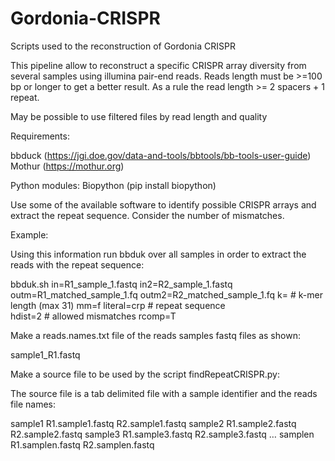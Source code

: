 # Gordonia-CRISPR
Scripts used to the reconstruction of Gordonia CRISPR

This pipeline allow to reconstruct a specific CRISPR array diversity from several samples using illumina pair-end reads. Reads length must be >=100 bp or longer to get a better result. As a rule the read length >= 2 spacers + 1 repeat.

May be possible to use filtered files by read length and quality 

Requirements:

bbduck (https://jgi.doe.gov/data-and-tools/bbtools/bb-tools-user-guide)
Mothur (https://mothur.org)

Python modules:
Biopython (pip install biopython)

Use some of the available software to identify possible CRISPR arrays and extract the repeat sequence. Consider the number of mismatches.

Example:




Using this information run bbduk over all samples in order to extract the reads with the repeat sequence:

bbduk.sh
in=R1_sample_1.fastq
in2=R2_sample_1.fastq
outm=R1_matched_sample_1.fq
outm2=R2_matched_sample_1.fq
k=			# k-mer length (max 31)
mm=f
literal=crp 		# repeat sequence   
hdist=2 		# allowed mismatches
rcomp=T


Make a reads.names.txt file of the reads samples fastq files as shown:

sample1_R1.fastq


Make a source file to be used by the script findRepeatCRISPR.py:

The source file is a tab delimited file with a sample identifier and the reads file names:

sample1	R1.sample1.fastq	R2.sample1.fastq
sample2	R1.sample2.fastq	R2.sample2.fastq
sample3	R1.sample3.fastq	R2.sample3.fastq
…
samplen	R1.samplen.fastq	R2.samplen.fastq
